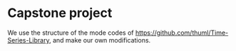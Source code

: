 # Capstone project
We use the structure of the mode codes of https://github.com/thuml/Time-Series-Library, and make our own modifications.

